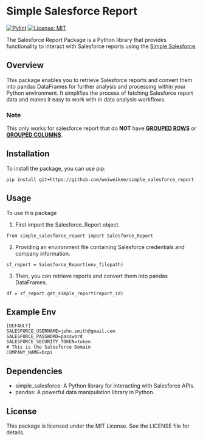 # Simple Salesforce Report
[![Pylint](https://github.com/weiweikee/simple_salesforce_report/actions/workflows/pylint.yml/badge.svg)](https://github.com/weiweikee/simple_salesforce_report/actions/workflows/pylint.yml)
[![License: MIT](https://img.shields.io/badge/License-MIT-yellow.svg)](https://github.com/weiweikee/simple_salesforce_report/blob/main/LICENSE)

The Salesforce Report Package is a Python library that provides functionality to interact with Salesforce reports using the [Simple Salesforce](https://github.com/simple-salesforce/simple-salesforce).

## Overview
This package enables you to retrieve Salesforce reports and convert them into pandas DataFrames for further analysis and processing within your Python environment. It simplifies the process of fetching Salesforce report data and makes it easy to work with in data analysis workflows.

### Note
This only works for salesforce report that do **NOT** have <ins>**GROUPED ROWS**</ins> or <ins>**GROUPED COLUMNS**</ins>.

## Installation
To install the package, you can use pip:
```
pip install git+https://github.com/weiweikee/simple_salesforce_report
```

## Usage
To use this package

1. First import the Salesforce_Report object.

```
from simple_salesforce_report import Salesforce_Report
```
2. Providing an environment file containing Salesforce credentials and company information.
```
sf_report = Salesforce_Report(env_filepath)
```

3. Then, you can retrieve reports and convert them into pandas DataFrames.
```
df = sf_report.get_simple_report(report_id)
```
## Example Env
```env
[DEFAULT]
SALESFORCE_USERNAME=john.smith@gmail.com
SALESFORCE_PASSWORD=password
SALESFORCE_SECURITY_TOKEN=token
# This is the Salesforce Domain
COMPANY_NAME=bcpi
```

## Dependencies
- simple_salesforce: A Python library for interacting with Salesforce APIs.
- pandas: A powerful data manipulation library in Python.

## License
This package is licensed under the MIT License. See the LICENSE file for details.
